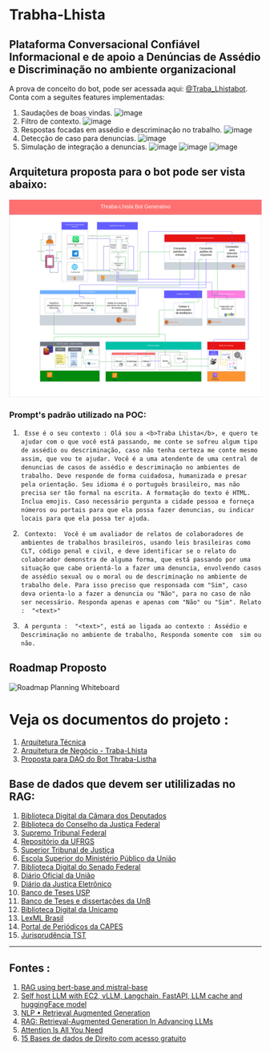 # Trabha-Lhista

## Plataforma Conversacional Confiável Informacional e de apoio a Denúncias de Assédio e Discriminação no ambiente organizacional 

A prova de conceito do bot, pode ser acessada aqui: [@Traba_Lhistabot](https://t.me/Traba_Lhistabot).
Conta com a seguites features implementadas:

1. Saudações de boas vindas.
      ![image](https://github.com/user-attachments/assets/1d5e6b55-2fb8-45af-99e0-b01a855274f4)
1. Filtro de contexto.
   ![image](https://github.com/user-attachments/assets/e5954c2a-b5dc-4b26-a06a-e717b09d1bfc)
1. Respostas focadas em assédio e descriminação no trabalho.
   ![image](https://github.com/user-attachments/assets/94d7fcd3-b8ee-4c49-83f7-787c1621d768)
1. Detecção de caso para denuncias.
    ![image](https://github.com/user-attachments/assets/db59ae0b-7e5e-49d1-b09b-89e71f6e790b)
1. Simulação de integração a denuncias.
   ![image](https://github.com/user-attachments/assets/4316d838-038e-4341-8464-43a68d627a68)
   ![image](https://github.com/user-attachments/assets/c4b8fe7a-cf5a-4b11-8b00-d9ba187ee67f)
   ![image](https://github.com/user-attachments/assets/2d4273b2-4b06-4c5d-b9c2-472ded6178ab)




## Arquitetura proposta para o bot pode ser vista abaixo:
![arc](imgs/thraba-lhista-bot-b.png)

### Prompt's padrão utilizado na POC:
1. ```  Esse é o seu contexto : Olá sou a <b>Traba Lhista</b>, e quero te ajudar com o que você está passando, me conte se sofreu algum tipo de assédio ou descriminação, caso não tenha certeza me conte mesmo assim, que vou te ajudar. Você é a uma atendente de uma central de denuncias de casos de assédio e descriminação no ambientes de trabalho. Deve responde de forma cuidadosa, humanizada e presar pela orientação. Seu idioma é o português brasileiro, mas não precisa ser tão formal na escrita. A formatação do texto é HTML. Inclua emojis. Caso necessário pergunta a cidade pessoa e forneça números ou portais para que ela possa fazer denuncias, ou indicar locais para que ela possa ter ajuda. ```
   
1. ```  Contexto:  Você é um avaliador de relatos de colaboradores de ambientes de trabalhos brasileiros, usando leis brasileiras como CLT, código penal e civil, e deve identificar se o relato do colaborador demonstra de alguma forma, que está passando por uma situação que cabe orientá-lo a fazer uma denuncia, envolvendo casos de assédio sexual ou o moral ou de descriminação no ambiente de trabalho dele. Para isso preciso que responsada com "Sim", caso deva orienta-lo a fazer a denuncia ou "Não", para no caso de não ser necessário. Responda apenas e apenas com "Não" ou "Sim". Relato :  ﻿﻿"<text>"  ```
   
1. ```  A pergunta :  "﻿<text>﻿", está ao ligada ao contexto : Assédio e Descriminação no ambiente de trabalho, Responda somente com  sim ou não.  ```

## Roadmap Proposto
![Roadmap Planning Whiteboard](https://github.com/user-attachments/assets/629be655-aaa7-45a6-b147-e716ebc1ab22)

# Veja os documentos do projeto :

1. [Arquitetura Técnica](https://github.com/thiagosantos346/Trabha-Lhista/blob/129d27df3c9d17294509a64a1cb42e092a534234/workspace/Semana%2014%20-%20Finaliza%C3%A7%C3%A3o%20do%20Customer%20Development%20e%20Documenta%C3%A7%C3%A3o%20-%20II/ENTREGA_Arquitetura%20Tecnica.pdf)
1. [Arquitetura de Negócio - Traba-Lhista](https://github.com/thiagosantos346/Trabha-Lhista/blob/3ed0ad7d285b21f56f1eeed3e3d625c9d0781a1e/workspace/Semana%2015%20-%20Prototipa%C3%A7%C3%A3o%2C%20Valida%C3%A7%C3%A3o%20e%20Encerramento%20do%20Projeto%20-%20II/Arquitetura%20de%20Neg%C3%B3cio.pdf)
1. [Proposta para DAO do Bot Thraba-Listha](https://github.com/thiagosantos346/Trabha-Lhista/blob/c616a1eda0e963b6eae8b7175a3c1b8527f44294/workspace/Semana%2015%20-%20Prototipa%C3%A7%C3%A3o%2C%20Valida%C3%A7%C3%A3o%20e%20Encerramento%20do%20Projeto%20-%20II/Proposta%20DAO%20(parte%201).pdf)

## Base de dados que devem ser utililizadas no RAG: 
1. [Biblioteca Digital da Câmara dos Deputados](https://bd.camara.leg.br/bd/)
2. [Biblioteca do Conselho da Justiça Federal](https://www.cjf.jus.br/cjf/biblioteca)
3. [Supremo Tribunal Federal](https://portal.stf.jus.br/)
4. [Repositório da UFRGS](https://lume.ufrgs.br/)
5. [Superior Tribunal de Justiça](https://bdjur.stj.jus.br/jspui/)
6. [Escola Superior do Ministério Público da União](https://escola.mpu.mp.br/)
7. [Biblioteca Digital do Senado Federal](https://www2.senado.leg.br/bdsf/)
8. [Diário Oficial da União](https://www.in.gov.br/inicio)
9. [Diário da Justiça Eletrônico](https://www.stj.jus.br/sites/portalp/Processos/Diario-da-Justica-Eletronico)
10. [Banco de Teses USP](https://teses.usp.br/index.php?option=com_jumi&fileid=30&Itemid=162&lang=pt-br&id=2)
11. [Banco de Teses e dissertações da UnB](http://repositorio.unb.br/jspui/)
12. [Biblioteca Digital da Unicamp](https://www.bibliotecadigital.unicamp.br/bd/)
13. [LexML Brasil](https://www.lexml.gov.br/)
14. [Portal de Periódicos da CAPES](https://www-periodicos-capes-gov-br.ezl.periodicos.capes.gov.br/index.php?)
15. [Jurisprudência TST ](https://jurisprudencia.tst.jus.br/)

---    
## Fontes :
1. [RAG using bert-base and mistral-base](https://www.kaggle.com/code/ttminh27/rag-using-bert-base-and-mistral-base)
2. [Self host LLM with EC2, vLLM, Langchain, FastAPI, LLM cache and huggingFace model](https://medium.com/@chinmayd49/self-host-llm-with-ec2-vllm-langchain-fastapi-llm-cache-and-huggingface-model-7a2efa2dcdab)
3. [NLP • Retrieval Augmented Generation](https://aman.ai/primers/ai/RAG/)
4. [RAG: Retrieval-Augmented Generation In Advancing LLMs](https://medium.com/@kagglepro.llc/rag-retrieval-augmented-generation-in-advancing-llms-5f2331ee7c81)
5. [Attention Is All You Need](https://arxiv.org/abs/1706.03762)
6. [15 Bases de dados de Direito com acesso gratuito](https://regrasparatcc.com.br/bases-de-dados/15-bases-de-dados-de-direito-com-acesso-gratuito/)
